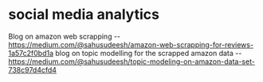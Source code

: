 # social media analytics
Blog on amazon web scrapping -- https://medium.com/@sahusudeesh/amazon-web-scrapping-for-reviews-1a57c2f0bd1a
blog on topic modelling for the scrapped amazon data -- https://medium.com/@sahusudeesh/topic-modeling-on-amazon-data-set-738c97d4cfd4
